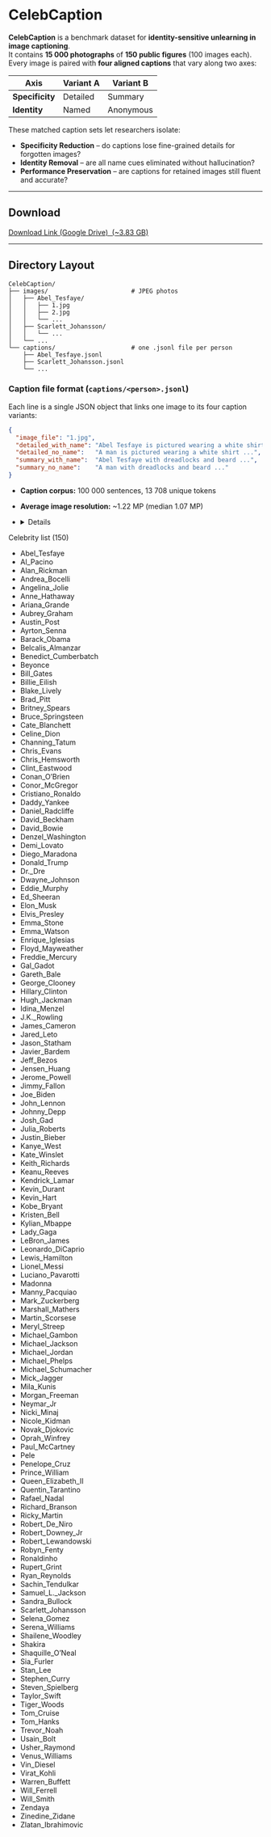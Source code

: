 # CelebCaption

**CelebCaption** is a benchmark dataset for **identity-sensitive unlearning in image captioning**.  
It contains **15 000 photographs** of **150 public figures** (100 images each).  
Every image is paired with **four aligned captions** that vary along two axes:

| Axis            | Variant A | Variant B |
|-----------------|-----------|-----------|
| **Specificity** | Detailed  | Summary   |
| **Identity**    | Named     | Anonymous |

These matched caption sets let researchers isolate:

* **Specificity Reduction** – do captions lose fine-grained details for forgotten images?  
* **Identity Removal** – are all name cues eliminated without hallucination?  
* **Performance Preservation** – are captions for retained images still fluent and accurate?

---

## Download

[Download Link (Google Drive) &nbsp;(~3.83 GB)](https://drive.google.com/file/d/1HiJzilSHOvapHs7EV8J5-191PEn7OwkN/view?usp=sharing)


---

## Directory Layout

```
CelebCaption/
├── images/                       # JPEG photos
│   ├── Abel_Tesfaye/
│   │   ├── 1.jpg
│   │   ├── 2.jpg
│   │   └── ...
│   ├── Scarlett_Johansson/
│   │   └── ...
│   └── ...
└── captions/                     # one .jsonl file per person
    ├── Abel_Tesfaye.jsonl
    ├── Scarlett_Johansson.jsonl
    └── ...
```

### Caption file format (`captions/<person>.jsonl`)

Each line is a single JSON object that links one image to its four caption variants:

```json
{
  "image_file": "1.jpg",
  "detailed_with_name": "Abel Tesfaye is pictured wearing a white shirt ...",
  "detailed_no_name":   "A man is pictured wearing a white shirt ...",
  "summary_with_name":  "Abel Tesfaye with dreadlocks and beard ...",
  "summary_no_name":    "A man with dreadlocks and beard ..."
}
```

* **Caption corpus:** 100 000 sentences, 13 708 unique tokens  
* **Average image resolution:** ~1.22 MP (median 1.07 MP)

* <details>
<summary>Celebrity list (150)</summary>

- Abel_Tesfaye  
- Al_Pacino  
- Alan_Rickman  
- Andrea_Bocelli  
- Angelina_Jolie  
- Anne_Hathaway  
- Ariana_Grande  
- Aubrey_Graham  
- Austin_Post  
- Ayrton_Senna  
- Barack_Obama  
- Belcalis_Almanzar  
- Benedict_Cumberbatch  
- Beyonce  
- Bill_Gates  
- Billie_Eilish  
- Blake_Lively  
- Brad_Pitt  
- Britney_Spears  
- Bruce_Springsteen  
- Cate_Blanchett  
- Celine_Dion  
- Channing_Tatum  
- Chris_Evans  
- Chris_Hemsworth  
- Clint_Eastwood  
- Conan_O’Brien  
- Conor_McGregor  
- Cristiano_Ronaldo  
- Daddy_Yankee  
- Daniel_Radcliffe  
- David_Beckham  
- David_Bowie  
- Denzel_Washington  
- Demi_Lovato  
- Diego_Maradona  
- Donald_Trump  
- Dr._Dre  
- Dwayne_Johnson  
- Eddie_Murphy  
- Ed_Sheeran  
- Elon_Musk  
- Elvis_Presley  
- Emma_Stone  
- Emma_Watson  
- Enrique_Iglesias  
- Floyd_Mayweather  
- Freddie_Mercury  
- Gal_Gadot  
- Gareth_Bale  
- George_Clooney  
- Hillary_Clinton  
- Hugh_Jackman  
- Idina_Menzel  
- J.K._Rowling  
- James_Cameron  
- Jared_Leto  
- Jason_Statham  
- Javier_Bardem  
- Jeff_Bezos  
- Jensen_Huang  
- Jerome_Powell  
- Jimmy_Fallon  
- Joe_Biden  
- John_Lennon  
- Johnny_Depp  
- Josh_Gad  
- Julia_Roberts  
- Justin_Bieber  
- Kanye_West  
- Kate_Winslet  
- Keith_Richards  
- Keanu_Reeves  
- Kendrick_Lamar  
- Kevin_Durant  
- Kevin_Hart  
- Kobe_Bryant  
- Kristen_Bell  
- Kylian_Mbappe  
- Lady_Gaga  
- LeBron_James  
- Leonardo_DiCaprio  
- Lewis_Hamilton  
- Lionel_Messi  
- Luciano_Pavarotti  
- Madonna  
- Manny_Pacquiao  
- Mark_Zuckerberg  
- Marshall_Mathers  
- Martin_Scorsese  
- Meryl_Streep  
- Michael_Gambon  
- Michael_Jackson  
- Michael_Jordan  
- Michael_Phelps  
- Michael_Schumacher  
- Mick_Jagger  
- Mila_Kunis  
- Morgan_Freeman  
- Neymar_Jr  
- Nicki_Minaj  
- Nicole_Kidman  
- Novak_Djokovic  
- Oprah_Winfrey  
- Paul_McCartney  
- Pele  
- Penelope_Cruz  
- Prince_William  
- Queen_Elizabeth_II  
- Quentin_Tarantino  
- Rafael_Nadal  
- Richard_Branson  
- Ricky_Martin  
- Robert_De_Niro  
- Robert_Downey_Jr  
- Robert_Lewandowski  
- Robyn_Fenty  
- Ronaldinho  
- Rupert_Grint  
- Ryan_Reynolds  
- Sachin_Tendulkar  
- Samuel_L._Jackson  
- Sandra_Bullock  
- Scarlett_Johansson  
- Selena_Gomez  
- Serena_Williams  
- Shailene_Woodley  
- Shakira  
- Shaquille_O’Neal  
- Sia_Furler  
- Stan_Lee  
- Stephen_Curry  
- Steven_Spielberg  
- Taylor_Swift  
- Tiger_Woods  
- Tom_Cruise  
- Tom_Hanks  
- Trevor_Noah  
- Usain_Bolt  
- Usher_Raymond  
- Venus_Williams  
- Vin_Diesel  
- Virat_Kohli  
- Warren_Buffett  
- Will_Ferrell  
- Will_Smith  
- Zendaya  
- Zinedine_Zidane  
- Zlatan_Ibrahimovic  

</details>

